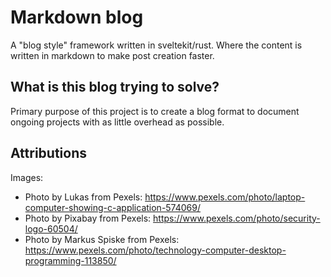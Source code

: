 # Markdown blog
A "blog style" framework written in sveltekit/rust. Where the content is written in markdown to make post creation faster.

## What is this blog trying to solve?
Primary purpose of this project is to create a blog format to document ongoing projects with as little overhead as possible.

## Attributions

Images:
*  Photo by Lukas from Pexels: https://www.pexels.com/photo/laptop-computer-showing-c-application-574069/
* Photo by Pixabay from Pexels: https://www.pexels.com/photo/security-logo-60504/
* Photo by Markus Spiske from Pexels: https://www.pexels.com/photo/technology-computer-desktop-programming-113850/